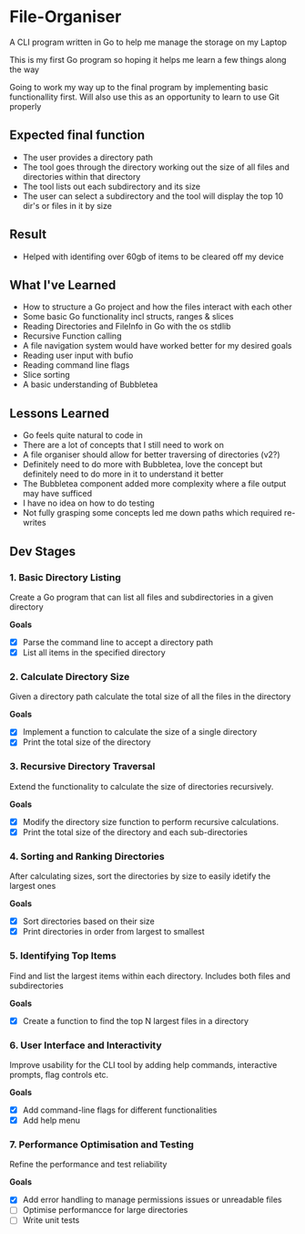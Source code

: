 # File-Organiser
A CLI program written in Go to help me manage the storage on my Laptop

This is my first Go program so hoping it helps me learn a few things along the way

Going to work my way up to the final program by implementing basic functionallity first. Will also use this as an opportunity to learn to use Git properly

## Expected final function
 - The user provides a directory path
 - The tool goes through the directory working out the size of all files and directories within that directory
 - The tool lists out each subdirectory and its size
 - The user can select a subdirectory and the tool will display the top 10 dir's or files in it by size

## Result
 - Helped with identifing over 60gb of items to be cleared off my device

## What I've Learned
 - How to structure a Go project and how the files interact with each other
 - Some basic Go functionality incl structs, ranges & slices
 - Reading Directories and FileInfo in Go with the os stdlib
 - Recursive Function calling
 - A file navigation system would have worked better for my desired goals
 - Reading user input with bufio
 - Reading command line flags
 - Slice sorting
 - A basic understanding of Bubbletea

## Lessons Learned
 - Go feels quite natural to code in
 - There are a lot of concepts that I still need to work on
 - A file organiser should allow for better traversing of directories (v2?)
 - Definitely need to do more with Bubbletea, love the concept but definitely need to do more in it to understand it better
 - The Bubbletea component added more complexity where a file output may have sufficed
 - I have no idea on how to do testing
 - Not fully grasping some concepts led me down paths which required re-writes

## Dev Stages
### 1. Basic Directory Listing
Create a Go program that can list all files and subdirectories in a given directory

**Goals**
- [x] Parse the command line to accept a directory path
- [x] List all items in the specified directory

### 2. Calculate Directory Size
Given a directory path calculate the total size of all the files in the directory

**Goals**
- [x] Implement a function to calculate the size of a single directory
- [x] Print the total size of the directory

### 3. Recursive Directory Traversal
Extend the functionality to calculate the size of directories recursively.

**Goals**
- [x] Modify the directory size function to perform recursive calculations.
- [x] Print the total size of the directory and each sub-directories

### 4. Sorting and Ranking Directories
After calculating sizes, sort the directories by size to easily idetify the largest ones

**Goals**
- [x] Sort directories based on their size
- [x] Print directories in order from largest to smallest

### 5. Identifying Top Items
Find and list the largest items within each directory. Includes both files and subdirectories

**Goals**
- [x] Create a function to find the top N largest files in a directory

### 6. User Interface and Interactivity
Improve usability for the CLI tool by adding help commands, interactive prompts, flag controls etc.

**Goals**
- [x] Add command-line flags for different functionalities
- [x] Add help menu

### 7. Performance Optimisation and Testing
Refine the performance and test reliability

**Goals**
- [x] Add error handling to manage permissions issues or unreadable files
- [ ] Optimise performancce for large directories
- [ ] Write unit tests